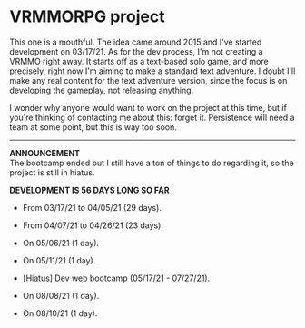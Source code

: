 # VRMMORPG project

This one is a mouthful. The idea came around 2015 and I've started development on 03/17/21. As for the dev process, I'm not creating a VRMMO right away. It starts off as a text-based solo game, and more precisely, right now I'm aiming to make a standard text adventure. I doubt I'll make any real content for the text adventure version, since the focus is on developing the gameplay, not releasing anything.

I wonder why anyone would want to work on the project at this time, but if you're thinking of contacting me about this: forget it. Persistence will need a team at some point, but this is way too soon.

---

**ANNOUNCEMENT**  
The bootcamp ended but I still have a ton of things to do regarding it, so the project is still in hiatus.

**DEVELOPMENT IS 56 DAYS LONG SO FAR**  
- From 03/17/21 to 04/05/21 (29 days).
- From 04/07/21 to 04/26/21 (23 days).
- On 05/06/21 (1 day).
- On 05/11/21 (1 day).

- [Hiatus] Dev web bootcamp (05/17/21 - 07/27/21).

- On 08/08/21 (1 day).
- On 08/10/21 (1 day).
